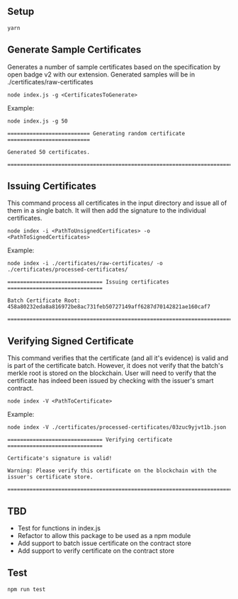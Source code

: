## Setup

```
yarn
```

## Generate Sample Certificates

Generates a number of sample certificates based on the specification by open badge v2 with our extension. Generated samples will be in ./certificates/raw-certificates

```
node index.js -g <CertificatesToGenerate>
```

Example:

```
node index.js -g 50

========================== Generating random certificate ==========================

Generated 50 certificates.

===================================================================================
```

## Issuing Certificates

This command process all certificates in the input directory and issue all of them in a single batch. It will then add the signature to the individual certificates. 

```
node index -i <PathToUnsignedCertificates> -o <PathToSignedCertificates>
```

Example:
```
node index -i ./certificates/raw-certificates/ -o ./certificates/processed-certificates/

============================== Issuing certificates ==============================

Batch Certificate Root:
458a80232eda8a816972be8ac731feb50727149aff6287d70142821ae160caf7

===================================================================================
```

## Verifying Signed Certificate

This command verifies that the certificate (and all it's evidence) is valid and is part of the certificate batch. However, it does not verify that the batch's merkle root is stored on the blockchain. User will need to verify that the certificate has indeed been issued by checking with the issuer's smart contract. 

```
node index -V <PathToCertificate>
```

Example:
```
node index -V ./certificates/processed-certificates/03zuc9yjvt1b.json

============================== Verifying certificate ==============================

Certificate's signature is valid!

Warning: Please verify this certificate on the blockchain with the issuer's certificate store.

===================================================================================
```

## TBD

- Test for functions in index.js
- Refactor to allow this package to be used as a npm module
- Add support to batch issue certificate on the contract store
- Add support to verify certificate on the contract store

## Test

```
npm run test
```
